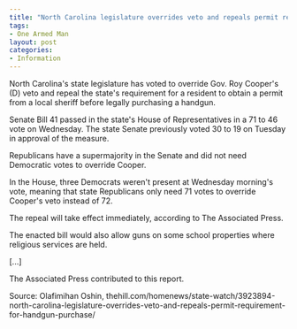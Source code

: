 ```yaml
---
title: "North Carolina legislature overrides veto and repeals permit requirement for handgun purchase"
tags:
- One Armed Man
layout: post
categories:
- Information
---
```


North Carolina's state legislature has voted to override Gov. Roy Cooper's (D) veto and repeal the state's requirement for a resident to obtain a permit from a local sheriff before legally purchasing a handgun.

Senate Bill 41 passed in the state's House of Representatives in a 71 to 46 vote on Wednesday. The state Senate previously voted 30 to 19 on Tuesday in approval of the measure.

Republicans have a supermajority in the Senate and did not need Democratic votes to override Cooper.

In the House, three Democrats weren't present at Wednesday morning's vote, meaning that state Republicans only need 71 votes to override Cooper's veto instead of 72.

The repeal will take effect immediately, according to The Associated Press.

The enacted bill would also allow guns on some school properties where religious services are held.

\[...\]

The Associated Press contributed to this report.

Source: Olafimihan Oshin, thehill.com/homenews/state-watch/3923894-north-carolina-legislature-overrides-veto-and-repeals-permit-requirement-for-handgun-purchase/